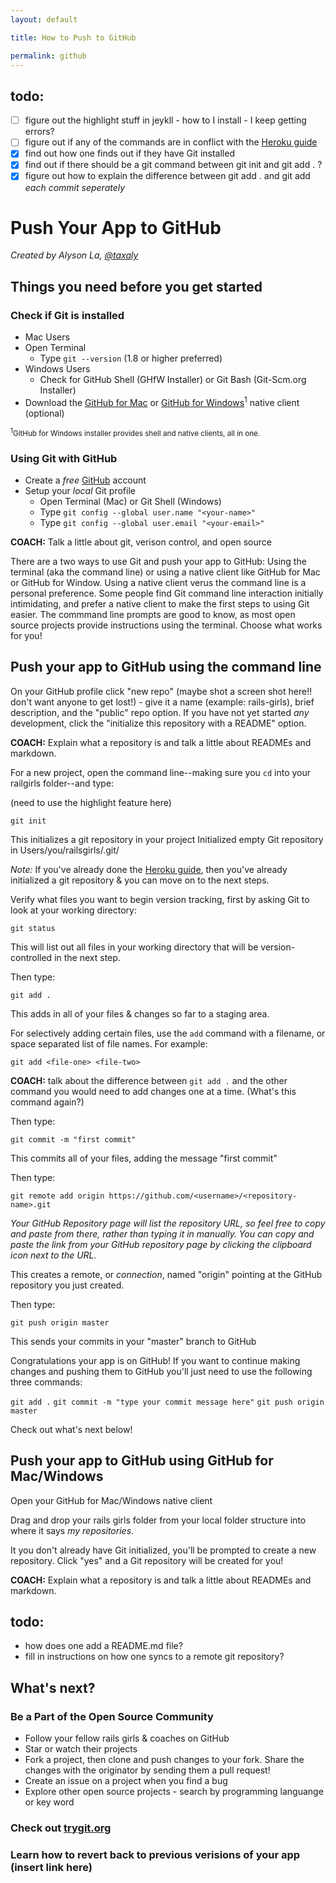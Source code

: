 ```yaml
---
layout: default

title: How to Push to GitHub

permalink: github
---
```


## todo:

- [ ] figure out the highlight stuff in jeykll - how to I install - I keep getting errors? 
- [ ] figure out if any of the commands are in conflict with the [Heroku guide](http://guides.railsgirls.com/heroku/)
- [x] find out how one finds out if they have Git installed
- [x] find out if there should be a git command between git init and git add . ?
- [x] figure out how to explain the difference between git add . and git add *each commit seperately*

# Push Your App to GitHub

*Created by Alyson La, [@taxaly](www.twitter.com/taxaly)*

## Things you need before you get started

### Check if Git is installed
* Mac Users
 * Open Terminal
	* Type `git --version` (1.8 or higher preferred)
* Windows Users
	* Check for GitHub Shell (GHfW Installer) or Git Bash (Git-Scm.org Installer)
* Download the [GitHub for Mac](www.mac.github.com) or [GitHub for Windows](www.windows.github.com)<sup>1</sup> native client (optional)

<small><sup>1</sup>GitHub for Windows installer provides shell and native clients, all in one.</small>

### Using Git with GitHub
* Create a _free_ [GitHub](https://github.com) account
* Setup your _local_ Git profile
	* Open Terminal (Mac) or Git Shell (Windows)
	* Type `git config --global user.name "<your-name>"`
	* Type `git config --global user.email "<your-email>"`



**COACH:** Talk a little about git, verison control, and open source

There are a two ways to use Git and push your app to GitHub: Using the terminal (aka the command line) or using a native client like GitHub for Mac or GitHub for Window. Using a native client verus the command line is a personal preference. Some people find Git command line interaction initially intimidating, and prefer a native client to make the first steps to using Git easier. The commmand line prompts are good to know, as most open source projects provide instructions using the terminal. Choose what works for you! 

## Push your app to GitHub using the command line

On your GitHub profile click "new repo" (maybe shot a screen shot here!! don't want anyone to get lost!) - give it a name (example: rails-girls), brief description, and the "public" repo option. If you have not yet started _any_ development, click the "initialize this repository with a README" option.

**COACH:** Explain what a repository is and talk a little about READMEs and markdown.

For a new project, open the command line--making sure you `cd` into your railgirls folder--and type:

(need to use the highlight feature here)

`git init`

This initializes a git repository in your project 
Initialized empty Git repository in Users/you/railsgirls/.git/

*Note:* If you've already done the [Heroku guide](/heroku), then you've already initialized a git repository & you can move on to the next steps. 

Verify what files you want to begin version tracking, first by asking Git to look at your working directory:

`git status`

This will list out all files in your working directory that will be version-controlled in the next step.

Then type:

`git add .`

This adds in all of your files & changes so far to a staging area.

For selectively adding certain files, use the `add` command with a filename, or space separated list of file names. For example:

`git add <file-one> <file-two>`

**COACH:** talk about the difference between `git add .` and the other command you would need to add changes one at a time. (What's this command again?)

Then type:

`git commit -m "first commit"`

This commits all of your files, adding the message "first commit"

Then type: 

`git remote add origin https://github.com/<username>/<repository-name>.git` 

_Your GitHub Repository page will list the repository URL, so feel free to copy and paste from there, rather than typing it in manually. You can copy and paste the link from your GitHub repository page by clicking the clipboard icon next to the URL._

This creates a remote, or _connection_, named "origin" pointing at the GitHub repository you just created.


Then type:

`git push origin master`

This sends your commits in your "master" branch to GitHub

Congratulations your app is on GitHub! If you want to continue making changes and pushing them to GitHub you'll just need to use the following three commands:

`git add .`
`git commit -m "type your commit message here"`
`git push origin master`

Check out what's next below!

## Push your app to GitHub using GitHub for Mac/Windows

Open your GitHub for Mac/Windows native client

Drag and drop your rails girls folder from your local folder structure into where it says *my repositories*.

It you don't already have Git initialized, you'll be prompted to create a new repository. Click "yes" and a Git repository will be created for you!

**COACH:** Explain what a repository is and talk a little about READMEs and markdown. 

## todo: 

* how does one add a README.md file? 
* fill in instructions on how one syncs to a remote git repository?

## What's next?

### Be a Part of the Open Source Community
 
 * Follow your fellow rails girls & coaches on GitHub
 * Star or watch their projects
 * Fork a project, then clone and push changes to your fork. Share the changes with the originator by sending them a pull request!
 * Create an issue on a project when you find a bug
 * Explore other open source projects - search by programming languange or key word

### Check out [trygit.org](www.codeschool.com/trygit)

### Learn how to revert back to previous verisions of your app (insert link here)



